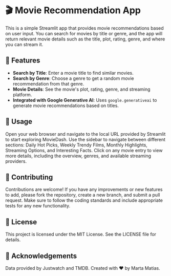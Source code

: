 # 🎬 Movie Recommendation App

This is a simple Streamlit app that provides movie recommendations based on user input. You can search for movies by title or genre, and the app will return relevant movie details such as the title, plot, rating, genre, and where you can stream it.

## 🚀 Features

- **Search by Title**: Enter a movie title to find similar movies.
- **Search by Genre**: Choose a genre to get a random movie recommendation from that genre.
- **Movie Details**: See the movie's plot, rating, genre, and streaming platform.
- **Integrated with Google Generative AI**: Uses `google.generativeai` to generate movie recommendations based on titles.


## 📖 Usage

Open your web browser and navigate to the local URL provided by Streamlit to start exploring MovieDash.
Use the sidebar to navigate between different sections: Daily Hot Picks, Weekly Trendy Films, Monthly Highlights, Streaming Options, and Interesting Facts.
Click on any movie entry to view more details, including the overview, genres, and available streaming providers.

## 🤝 Contributing

Contributions are welcome! If you have any improvements or new features to add, please fork the repository, create a new branch, and submit a pull request. Make sure to follow the coding standards and include appropriate tests for any new functionality.

## 📜 License
This project is licensed under the MIT License. See the LICENSE file for details.

## 🙏 Acknowledgements
Data provided by Justwatch and TMDB.
Created with ❤️ by Marta Matias.
